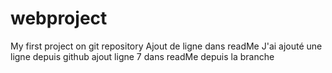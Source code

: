 webproject
==========

My first project on git repository 
Ajout de ligne dans readMe
J'ai ajouté une ligne depuis github
ajout ligne 7 dans readMe depuis la branche